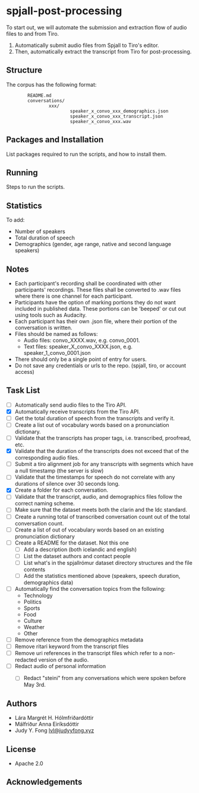 # spjall-post-processing
To start out, we will automate the submission and extraction flow of audio files to and from Tiro.
1. Automatically submit audio files from Spjall to Tiro's editor.
2. Then, automatically extract the transcript from Tiro for post-processing.


## Structure

The corpus has the following format:
```
        README.md
        conversations/
                xxx/
                        speaker_x_convo_xxx_demographics.json
                        speaker_x_convo_xxx_transcript.json
                        speaker_x_convo_xxx.wav
```

## Packages and Installation
List packages required to run the scripts, and how to install them.


## Running
Steps to run the scripts.


## Statistics
To add:
- Number of speakers
- Total duration of speech
- Demographics (gender, age range, native and second language speakers)


## Notes
- Each participant's recording shall be coordinated with other participants' recordings. These files shall be converted to .wav files where there is one channel for each participant. 
- Participants have the option of marking portions they do not want included in published data. These portions can be 'beeped' or cut out using tools such as Audacity.
- Each participant has their own .json file, where their portion of the conversation is written.
- Files should be named as follows:
  - Audio files: convo_XXXX.wav, e.g. convo_0001.
  - Text files: speaker_X_convo_XXXX.json, e.g. speaker_1_convo_0001.json
- There should only be a single point of entry for users.
- Do not save any credentials or urls to the repo. (spjall, tiro, or account access)


## Task List
- [ ] Automatically send audio files to the Tiro API.
- [x] Automatically receive transcripts from the Tiro API.
- [ ] Get the total duration of speech from the transcripts and verify it.
- [ ] Create a list out of vocabulary words based on a pronunciation dictionary.
- [ ] Validate that the transcripts has proper tags, i.e. transcribed, proofread, etc.
- [x] Validate that the duration of the transcripts does not exceed that of the corresponding audio files.
- [ ] Submit a tiro alignment job for any transcripts with segments which have a null timestamp (the server is slow)
- [ ] Validate that the timestamps for speech do not correlate with any durations of silence over 30 seconds long.
- [x] Create a folder for each conversation.
- [ ] Validate that the transcript, audio, and demographics files follow the correct naming scheme.
- [ ] Make sure that the dataset meets both the clarin and the ldc standard.
- [ ] Create a running total of transcribed conversation count out of the total conversation count.
- [ ] Create a list of out of vocabulary words based on an existing pronunciation dictionary
- [ ] Create a README for the dataset. Not this one
  - [ ] Add a description (both icelandic and english)
  - [ ] List the dataset authors and contact people
  - [ ] List what's in the spjallrómur dataset directory structures and the file contents
  - [ ] Add the statistics mentioned above (speakers, speech duration, demographics data)
- [ ] Automatically find the conversation topics from the following:
  - Technology
  - Politics
  - Sports
  - Food
  - Culture
  - Weather
  - Other
- [ ] Remove reference from the demographics metadata
- [ ] Remove ritari keyword from the transcript files
- [ ] Remove uri references in the transcript files which refer to a non-redacted version of the audio.
- [ ] Redact audio of personal information
  - [ ] Redact "steini" from any conversations which were spoken before May 3rd.



## Authors
- Lára Margrét H. Hólmfriðardóttir
- Málfriður Anna Eiríksdóttir
- Judy Y. Fong lvl@judyyfong.xyz


## License
- Apache 2.0

## Acknowledgements
